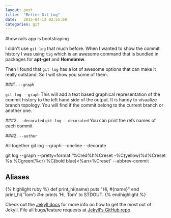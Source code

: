 ```yaml
---
layout: post
title:  "Better Git Log"
date:   2015-04-13 02:55:00
categories: git
---
```


#how rails app is bootstraping

I didn't use `git log` that much before. When I wanted to show the commit history I was using `tig` which is an awesome command that is bundled in packages for **apt-get** and **Homebrew**. 

Then I found that `git log` has a lot of awesome options that can make it really outstand. So I will show you some of them.

###1. `--graph`

`git log --graph` This will add a text based graphical representation of the commit history to the left hand side of the output. It is handy to visualize branch topology. You will find if the commit belong to the current branch or another one.

###2. `--decorated`
`git log --decorated` You can print the refs names of each commit

###2. `--author` 

All together git log --graph --oneline --decorate 

git log --graph --pretty=format:'%Cred%h%Creset -%C(yellow)%d%Creset %s %Cgreen(%cr) %C(bold blue)<%an>%Creset' --abbrev-commit

## Aliases
{% highlight ruby %}
def print_hi(name)
  puts "Hi, #{name}"
end
print_hi('Tom')
#=> prints 'Hi, Tom' to STDOUT.
{% endhighlight %}

Check out the [Jekyll docs][jekyll] for more info on how to get the most out of Jekyll. File all bugs/feature requests at [Jekyll's GitHub repo][jekyll-gh].

[jekyll-gh]: https://github.com/mojombo/jekyll
[jekyll]:    http://jekyllrb.com
